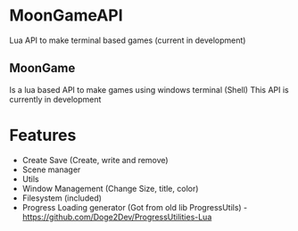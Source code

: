 # MoonGameAPI
Lua API to make terminal based games (current in development)

## MoonGame
Is a lua based API to make games using windows terminal (Shell)
This API is currently in development

# Features
  - Create Save (Create, write and remove)
  - Scene manager
  - Utils
  - Window Management (Change Size, title, color)
  - Filesystem (included)
  - Progress Loading generator (Got from old lib ProgressUtils) - https://github.com/Doge2Dev/ProgressUtilities-Lua
